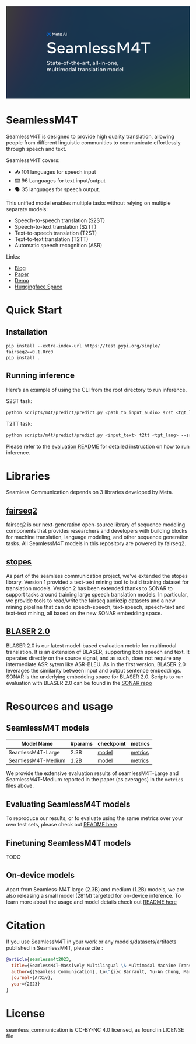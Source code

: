 ![](seamlessM4T.png)
# SeamlessM4T
SeamlessM4T is designed to provide high quality translation, allowing people from different linguistic communities to communicate effortlessly through speech and text. 

SeamlessM4T covers:
- 📥 101 languages for speech input
- ⌨️   96 Languages for text input/output
- 🗣️  35 languages for speech output. 

This unified model enables multiple tasks without relying on multiple separate models:
- Speech-to-speech translation (S2ST)
- Speech-to-text translation (S2TT)
- Text-to-speech translation (T2ST)
- Text-to-text translation (T2TT)
- Automatic speech recognition (ASR)

Links: 
- [Blog](https://ai.meta.com/blog/seamless-m4t) 
- [Paper]() 
- [Demo](https://ai.meta.com/resources/models-and-libraries/seamless-communication/) 
- [Huggingface Space](https://huggingface.co/spaces/facebook/seamless_m4t)

# Quick Start  
## Installation 

```
pip install --extra-index-url https://test.pypi.org/simple/ fairseq2==0.1.0rc0
pip install .
```

## Running inference 

Here’s an example of using the CLI from the root directory to run inference. 

S2ST task:
```bash
python scripts/m4t/predict/predict.py <path_to_input_audio> s2st <tgt_lang> --output_path <path_to_save_audio>
```
T2TT task:
```bash
python scripts/m4t/predict/predict.py <input_text> t2tt <tgt_lang> --src_lang <src_lang>
```

Please refer to the [evaluation README](scripts/m4t/predict) for detailed instruction on how to run inference.

# Libraries

Seamless Communication depends on 3 libraries developed by Meta. 

## [fairseq2](https://github.com/facebookresearch/fairseq2)
fairseq2 is our next-generation open-source library of sequence modeling components that provides researchers and developers with building blocks for machine translation, language modeling, and other sequence generation tasks. All SeamlessM4T models in this repository are powered by fairseq2.

## [stopes](https://github.com/facebookresearch/stopes) 
As part of the seamless communication project, we've extended the stopes library. Version 1 provided a text-text mining tool to build training dataset for translation models. Version 2 has been extended thanks to SONAR to support tasks around training large speech translation models. In particular, we provide tools to read/write the fairseq audiozip datasets and a new mining pipeline that can do speech-speech, text-speech, speech-text and text-text mining, all based on the new SONAR embedding space.

## [BLASER 2.0](https://github.com/facebookresearch/SONAR)
BLASER 2.0 is our latest model-based evaluation metric for multimodal translation. It is an extension of BLASER, supporting both speech and text. It operates directly on the source signal, and as such, does not require any intermediate ASR sytem like ASR-BLEU. As in the first version, BLASER 2.0 leverages the similarity between input and output sentence embeddings. SONAR is the underlying embedding space for BLASER 2.0. Scripts to run evaluation with BLASER 2.0 can be found in the [SONAR repo](https://github.com/facebookresearch/SONAR)


# Resources and usage
## SeamlessM4T models
| Model Name | #params | checkpoint |  metrics |
| - | - | - | - |
| SeamlessM4T-Large | 2.3B |[model](https://dl.fbaipublicfiles.com/seamless_aug/models/large/seamlessM4T_large.pt) | [metrics](https://dl.fbaipublicfiles.com/seamlessM4T/metrics/seamlessM4T_large.zip) |
| SeamlessM4T-Medium | 1.2B |[model](https://dl.fbaipublicfiles.com/seamless_aug/models/medium/seamlessM4T_medium.pt) | [metrics](https://dl.fbaipublicfiles.com/seamlessM4T/metrics/seamlessM4T_medium.zip) |

We provide the extensive evaluation results of seamlessM4T-Large and SeamlessM4T-Medium reported in the paper (as averages) in the `metrics` files above.

## Evaluating SeamlessM4T models 
To reproduce our results, or to evaluate using the same metrics over your own test sets, please check out [README here](https://github.com/fairinternal/seamless_communication/blob/main/docs/m4t/eval_README.md).

## Finetuning SeamlessM4T models 

TODO

## On-device models 
Apart from Seamless-M4T large (2.3B) and medium (1.2B) models, we are also releasing a small model (281M) targeted for on-device inference. To learn more about the usage and model details check out [README here](https://github.com/fairinternal/seamless_communication/blob/main/docs/m4t/on_device_README.md)

# Citation
If you use SeamlessM4T in your work or any models/datasets/artifacts published in SeamlessM4T, please cite :

```bibtex
@article{seamlessm4t2023,
  title={SeamlessM4T—Massively Multilingual \& Multimodal Machine Translation},
  author={{Seamless Communication}, Lo\"{i}c Barrault, Yu-An Chung, Mariano Cora Meglioli, David Dale, Ning Dong, Paul-Ambroise Duquenne, Hady Elsahar, Hongyu Gong, Kevin Heffernan, John Hoffman, Christopher Klaiber, Pengwei Li, Daniel Licht, Jean Maillard, Alice Rakotoarison, Kaushik Ram Sadagopan, Guillaume Wenzek, Ethan Ye,  Bapi Akula, Peng-Jen Chen, Naji El Hachem, Brian Ellis, Gabriel Mejia Gonzalez, Justin Haaheim, Prangthip Hansanti, Russ Howes, Bernie Huang, Min-Jae Hwang, Hirofumi Inaguma, Somya Jain, Elahe Kalbassi, Amanda Kallet, Ilia Kulikov, Janice Lam, Daniel Li, Xutai Ma, Ruslan Mavlyutov, Benjamin Peloquin, Mohamed Ramadan, Abinesh Ramakrishnan, Anna Sun, Kevin Tran, Tuan Tran, Igor Tufanov, Vish Vogeti, Carleigh Wood, Yilin Yang, Bokai Yu, Pierre Andrews, Can Balioglu, Marta R. Costa-juss\`{a} \footnotemark[3], Onur \,{C}elebi,Maha Elbayad,Cynthia Gao, Francisco Guzm\'an, Justine Kao, Ann Lee, Alexandre Mourachko, Juan Pino, Sravya Popuri, Christophe Ropers, Safiyyah Saleem, Holger Schwenk, Paden Tomasello, Changhan Wang, Jeff Wang, Skyler Wang},
  journal={ArXiv},
  year={2023}
}
```
# License

seamless_communication is CC-BY-NC 4.0 licensed, as found in LICENSE file
